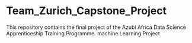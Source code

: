 # Team_Zurich_Capstone_Project
This repository contains the final project of the Azubi Africa Data Science Apprenticeship Training Programme.
machine Learning Project
